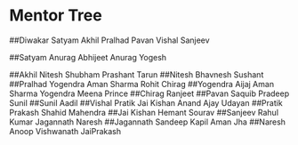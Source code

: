 # Mentor Tree
##Diwakar
Satyam
Akhil
Pralhad
Pavan
Vishal
Sanjeev

##Satyam
Anurag
Abhijeet
Anurag
Yogesh

##Akhil
Nitesh
Shubham
Prashant
Tarun
##Nitesh
Bhavnesh
Sushant
##Pralhad
Yogendra
Aman Sharma
Rohit
Chirag
##Yogendra
Aijaj
Aman Sharma
Yogendra Meena
Prince
##Chirag
Ranjeet
##Pavan
Saquib
Pradeep
Sunil
##Sunil
Aadil
##Vishal
Pratik
Jai Kishan
Anand
Ajay Udayan
##Pratik
Prakash
Shahid
Mahendra
##Jai Kishan
Hemant
Sourav
##Sanjeev
Rahul Kumar
Jagannath
Naresh
##Jagannath
Sandeep
Kapil
Aman Jha
##Naresh
Anoop 
Vishwanath
JaiPrakash
